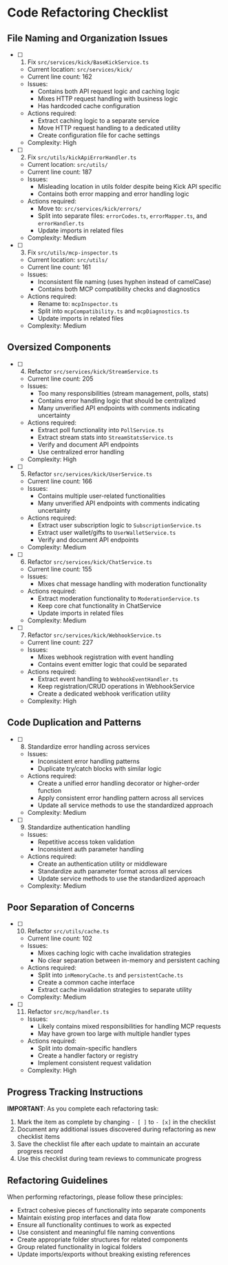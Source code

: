 # Code Refactoring Checklist

## File Naming and Organization Issues

- [ ] 1. Fix `src/services/kick/BaseKickService.ts`
  * Current location: `src/services/kick/`
  * Current line count: 162
  * Issues:
    - Contains both API request logic and caching logic
    - Mixes HTTP request handling with business logic
    - Has hardcoded cache configuration
  * Actions required:
    - Extract caching logic to a separate service
    - Move HTTP request handling to a dedicated utility
    - Create configuration file for cache settings
  * Complexity: High

- [ ] 2. Fix `src/utils/kickApiErrorHandler.ts`
  * Current location: `src/utils/`
  * Current line count: 187
  * Issues:
    - Misleading location in utils folder despite being Kick API specific
    - Contains both error mapping and error handling logic
  * Actions required:
    - Move to: `src/services/kick/errors/`
    - Split into separate files: `errorCodes.ts`, `errorMapper.ts`, and `errorHandler.ts`
    - Update imports in related files
  * Complexity: Medium

- [ ] 3. Fix `src/utils/mcp-inspector.ts`
  * Current location: `src/utils/`
  * Current line count: 161
  * Issues:
    - Inconsistent file naming (uses hyphen instead of camelCase)
    - Contains both MCP compatibility checks and diagnostics
  * Actions required:
    - Rename to: `mcpInspector.ts`
    - Split into `mcpCompatibility.ts` and `mcpDiagnostics.ts`
    - Update imports in related files
  * Complexity: Medium

## Oversized Components

- [ ] 4. Refactor `src/services/kick/StreamService.ts`
  * Current line count: 205
  * Issues:
    - Too many responsibilities (stream management, polls, stats)
    - Contains error handling logic that should be centralized
    - Many unverified API endpoints with comments indicating uncertainty
  * Actions required:
    - Extract poll functionality into `PollService.ts`
    - Extract stream stats into `StreamStatsService.ts`
    - Verify and document API endpoints
    - Use centralized error handling
  * Complexity: High

- [ ] 5. Refactor `src/services/kick/UserService.ts`
  * Current line count: 166
  * Issues:
    - Contains multiple user-related functionalities
    - Many unverified API endpoints with comments indicating uncertainty
  * Actions required:
    - Extract user subscription logic to `SubscriptionService.ts`
    - Extract user wallet/gifts to `UserWalletService.ts`
    - Verify and document API endpoints
  * Complexity: Medium

- [ ] 6. Refactor `src/services/kick/ChatService.ts`
  * Current line count: 155
  * Issues:
    - Mixes chat message handling with moderation functionality
  * Actions required:
    - Extract moderation functionality to `ModerationService.ts`
    - Keep core chat functionality in ChatService
    - Update imports in related files
  * Complexity: Medium

- [ ] 7. Refactor `src/services/kick/WebhookService.ts`
  * Current line count: 227
  * Issues:
    - Mixes webhook registration with event handling
    - Contains event emitter logic that could be separated
  * Actions required:
    - Extract event handling to `WebhookEventHandler.ts`
    - Keep registration/CRUD operations in WebhookService
    - Create a dedicated webhook verification utility
  * Complexity: High

## Code Duplication and Patterns

- [ ] 8. Standardize error handling across services
  * Issues:
    - Inconsistent error handling patterns
    - Duplicate try/catch blocks with similar logic
  * Actions required:
    - Create a unified error handling decorator or higher-order function
    - Apply consistent error handling pattern across all services
    - Update all service methods to use the standardized approach
  * Complexity: Medium

- [ ] 9. Standardize authentication handling
  * Issues:
    - Repetitive access token validation
    - Inconsistent auth parameter handling
  * Actions required:
    - Create an authentication utility or middleware
    - Standardize auth parameter format across all services
    - Update service methods to use the standardized approach
  * Complexity: Medium

## Poor Separation of Concerns

- [ ] 10. Refactor `src/utils/cache.ts`
  * Current line count: 102
  * Issues:
    - Mixes caching logic with cache invalidation strategies
    - No clear separation between in-memory and persistent caching
  * Actions required:
    - Split into `inMemoryCache.ts` and `persistentCache.ts`
    - Create a common cache interface
    - Extract cache invalidation strategies to separate utility
  * Complexity: Medium

- [ ] 11. Refactor `src/mcp/handler.ts`
  * Issues:
    - Likely contains mixed responsibilities for handling MCP requests
    - May have grown too large with multiple handler types
  * Actions required:
    - Split into domain-specific handlers
    - Create a handler factory or registry
    - Implement consistent request validation
  * Complexity: High

## Progress Tracking Instructions

**IMPORTANT**: As you complete each refactoring task:
1. Mark the item as complete by changing `- [ ]` to `- [x]` in the checklist
2. Document any additional issues discovered during refactoring as new checklist items
3. Save the checklist file after each update to maintain an accurate progress record
4. Use this checklist during team reviews to communicate progress

## Refactoring Guidelines

When performing refactorings, please follow these principles:
- Extract cohesive pieces of functionality into separate components
- Maintain existing prop interfaces and data flow
- Ensure all functionality continues to work as expected
- Use consistent and meaningful file naming conventions
- Create appropriate folder structures for related components
- Group related functionality in logical folders
- Update imports/exports without breaking existing references